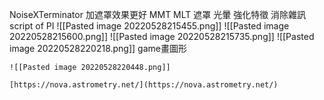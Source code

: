 NoiseXTerminator
	加遮罩效果更好
MMT MLT 
	遮罩 光暈
	強化特徵
	消除雜訊
script of PI
	![[Pasted image 20220528215455.png]]
	![[Pasted image 20220528215600.png]]
	![[Pasted image 20220528215735.png]]
	![[Pasted image 20220528220218.png]]
	game畫圖形
	
	![[Pasted image 20220528220448.png]]
	
	[https://nova.astrometry.net/](https://nova.astrometry.net/)